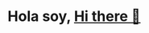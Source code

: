 <div align="center">
  <h1 align="center"> Hola soy, <a href="> Daniel Acosta </a>✋</h1>
</div>

### Hi there 👋

<!--
**DanielAcosta2706/DanielAcosta2706** is a ✨ _special_ ✨ repository because its `README.md` (this file) appears on your GitHub profile.

Here are some ideas to get you started:

- 🔭 I’m currently working on ...
- 🌱 I’m currently learning ...
- 👯 I’m looking to collaborate on ...
- 🤔 I’m looking for help with ...
- 💬 Ask me about ...
- 📫 How to reach me: ...
- 😄 Pronouns: ...
- ⚡ Fun fact: ...
-->

